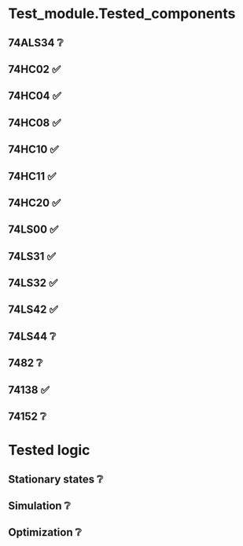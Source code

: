 
# Test_module.Tested_components

74ALS34 ❔
--
74HC02 ✅ 
--
74HC04 ✅ 
--
74HC08 ✅ 
--
74HC10 ✅  
--
74HC11 ✅  
-- 
74HC20 ✅  
--
74LS00 ✅   
--
74LS31 ✅  
--
74LS32 ✅
--
74LS42 ✅
--
74LS44 ❔ 
--
7482 ❔
--
74138 ✅
--
74152 ❔
--

# Tested logic

Stationary states ❔
--
Simulation ❔
--
Optimization ❔
--